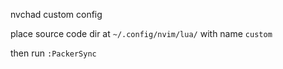 nvchad custom config

place source code dir at `~/.config/nvim/lua/` with name `custom`

then run `:PackerSync`
